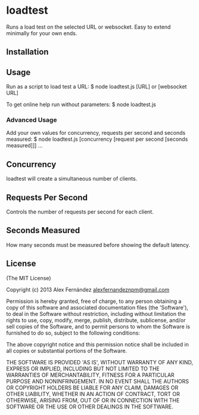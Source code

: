 loadtest
========

Runs a load test on the selected URL or websocket. Easy to extend minimally for your own ends.

Installation
------------

Usage
-----

Run as a script to load test a URL:
  $ node loadtest.js [URL] or [websocket URL]

To get online help run without parameters:
  $ node loadtest.js

### Advanced Usage

Add your own values for concurrency, requests per second and seconds measured:
  $ node loadtest.js [concurrency [request per second [seconds measured]]] ...

## Concurrency

loadtest will create a simultaneous number of clients.

## Requests Per Second

Controls the number of requests per second for each client.

## Seconds Measured

How many seconds must be measured before showing the default latency.

License
-------

(The MIT License)

Copyright (c) 2013 Alex Fernández <alexfernandeznpm@gmail.com>

Permission is hereby granted, free of charge, to any person obtaining a copy of this software and associated documentation files (the 'Software'), to deal in the Software without restriction, including without limitation the rights to use, copy, modify, merge, publish, distribute, sublicense, and/or sell copies of the Software, and to permit persons to whom the Software is furnished to do so, subject to the following conditions:

The above copyright notice and this permission notice shall be included in all copies or substantial portions of the Software.

THE SOFTWARE IS PROVIDED 'AS IS', WITHOUT WARRANTY OF ANY KIND, EXPRESS OR IMPLIED, INCLUDING BUT NOT LIMITED TO THE WARRANTIES OF MERCHANTABILITY, FITNESS FOR A PARTICULAR PURPOSE AND NONINFRINGEMENT. IN NO EVENT SHALL THE AUTHORS OR COPYRIGHT HOLDERS BE LIABLE FOR ANY CLAIM, DAMAGES OR OTHER LIABILITY, WHETHER IN AN ACTION OF CONTRACT, TORT OR OTHERWISE, ARISING FROM, OUT OF OR IN CONNECTION WITH THE SOFTWARE OR THE USE OR OTHER DEALINGS IN THE SOFTWARE.

